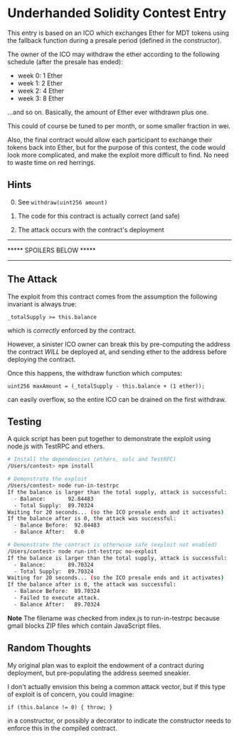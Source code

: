 Underhanded Solidity Contest Entry
==================================

This entry is based on an ICO which exchanges Ether for MDT tokens using the
fallback function during a presale period (defined in the constructor).

The owner of the ICO may withdraw the ether according to the following
schedule (after the presale has ended):
  - week 0: 1 Ether
  - week 1: 2 Ether
  - week 2: 4 Ether
  - week 3: 8 Ether

...and so on. Basically, the amount of Ether ever withdrawn plus one.

This could of course be tuned to per month, or some smaller fraction in wei.

Also, the final contract would allow each participant to exchange their tokens
back into Ether, but for the purpose of this contest, the code would look more
complicated, and make the exploit more difficult to find. No need to waste
time on red herrings.



Hints
-----

0. See `withdraw(uint256 amount)`

1. The code for this contract is actually correct (and safe)

2. The attack occurs with the contract's deployment


-----

***** SPOILERS BELOW *****

-----


The Attack
----------

The exploit from this contract comes from the assumption the following
invariant is always true:

```
_totalSupply >= this.balance
```

which is *correctly* enforced by the contract.


However, a sinister ICO owner can break this by pre-computing the address the contract *WILL*
be deployed at, and sending ether to the address before deploying the contract.


Once this happens, the withdraw function which computes:

```
uint256 maxAmount = (_totalSupply - this.balance + (1 ether));
```

can easily overflow, so the entire ICO can be drained on the first withdraw.



Testing
-------

A quick script has been put together to demonstrate the exploit using node.js
with TestRPC and ethers.

```bash
# Install the dependencies (ethers, solc and TestRPC)
/Users/contest> npm install

# Demonstrate the exploit
/Users/contest> node run-in-testrpc
If the balance is larger than the total supply, attack is successful:
  - Balance:       92.84483
  - Total Supply:  89.70324
Waiting for 20 seconds... (so the ICO presale ends and it activates)
If the balance after is 0, the attack was successful:
  - Balance Before:  92.84483
  - Balance After:   0.0

# Demonstrate the contract is otherwise safe (exploit not enabled)
/Users/contest> node run-int-testrpc no-exploit
If the balance is larger than the total supply, attack is successful:
  - Balance:       89.70324
  - Total Supply:  89.70324
Waiting for 20 seconds... (so the ICO presale ends and it activates)
If the balance after is 0, the attack was successful:
  - Balance Before:  89.70324
  - Failed to execute attack.
  - Balance After:   89.70324
```

**Note**
The filename was checked from index.js to run-in-testrpc because gmail blocks
ZIP files which contain JavaScript files.



Random Thoughts
---------------

My original plan was to exploit the endowment of a contract during deployment,
but pre-populating the address seemed sneakier.

I don't actually envision this being a common attack vector, but if this
type of exploit is of concern, you could imagine:

```
if (this.balance != 0) { throw; }
```

in a constructor, or possibly a decorator to indicate the constructor needs to
enforce this in the compiled contract.


